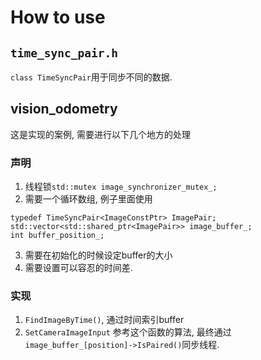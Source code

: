 # How to use

## `time_sync_pair.h`
`class TimeSyncPair`用于同步不同的数据.

## vision_odometry
这是实现的案例, 需要进行以下几个地方的处理

### 声明
1. 线程锁`std::mutex image_synchronizer_mutex_;`
2. 需要一个循环数组, 例子里面使用
```
typedef TimeSyncPair<ImageConstPtr> ImagePair;
std::vector<std::shared_ptr<ImagePair>> image_buffer_;
int buffer_position_;
```
3. 需要在初始化的时候设定buffer的大小
4. 需要设置可以容忍的时间差.

### 实现
1. `FindImageByTime()`, 通过时间索引buffer
2. `SetCameraImageInput` 参考这个函数的算法, 最终通过`image_buffer_[position]->IsPaired()`同步线程.
